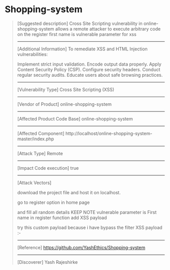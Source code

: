 # Shopping-system
> [Suggested description]
> Cross Site Scripting vulnerability in online-shopping-system
> allows a remote attacker to execute arbitrary code on the register first name is vulnerable parameter for xss 
> 
>
> ------------------------------------------
>
> [Additional Information]
> To remediate XSS and HTML Injection vulnerabilities:
>
> Implement strict input validation.
> Encode output data properly.
> Apply Content Security Policy (CSP).
> Configure security headers.
> Conduct regular security audits.
> Educate users about safe browsing practices.
>
> ------------------------------------------
>
> [Vulnerability Type]
> Cross Site Scripting (XSS)
>
> ------------------------------------------
>
> [Vendor of Product]
> online-shopping-system
>
> ------------------------------------------
>
> [Affected Product Code Base]
> online-shopping-system
>
> ------------------------------------------
>
> [Affected Component]
> http://localhost/online-shopping-system-master/index.php
>
> ------------------------------------------
>
> [Attack Type]
> Remote
>
> ------------------------------------------
>
> [Impact Code execution]
> true
>
> ------------------------------------------
>
> [Attack Vectors]
> 
> download the project file and host it on localhost.
> 
> go to register option in home page 
>
> and fill all random details KEEP NOTE vulnerable parameter is First name in register function add XSS payload
>
> try this custom payload because i have bypass the filter XSS payload :- <script>alert("XSS");</script>    <script>alert(document.cookie);</script>
> 
>
> ------------------------------------------
>
> [Reference]
> https://github.com/YashEthics/Shopping-system
>
> ------------------------------------------
>
> [Discoverer]
> Yash Rajeshirke
